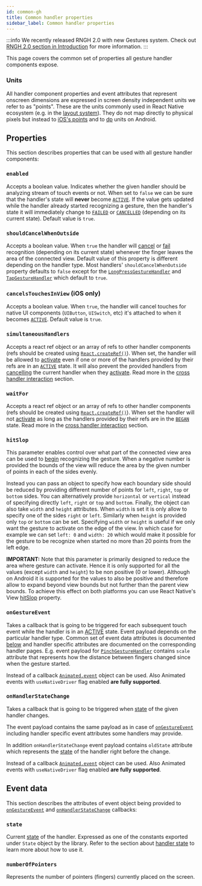 ```yaml
---
id: common-gh
title: Common handler properties
sidebar_label: Common handler properties
---
```


:::info
We recently released RNGH 2.0 with new Gestures system. Check out [RNGH 2.0
section in Introduction](../../introduction.md#rngh-20) for more information.
:::

This page covers the common set of properties all gesture handler components expose.

### Units

All handler component properties and event attributes that represent onscreen dimensions are expressed in screen density independent units we refer to as "points".
These are the units commonly used in React Native ecosystem (e.g. in the [layout system](http://facebook.github.io/react-native/docs/flexbox.html)).
They do not map directly to physical pixels but instead to [iOS's points](https://developer.apple.com/library/content/documentation/2DDrawing/Conceptual/DrawingPrintingiOS/GraphicsDrawingOverview/GraphicsDrawingOverview.html#//apple_ref/doc/uid/TP40010156-CH14-SW7) and to [dp](https://developer.android.com/guide/topics/resources/more-resources#Dimension) units on Android.

## Properties

This section describes properties that can be used with all gesture handler components:

### `enabled`

Accepts a boolean value.
Indicates whether the given handler should be analyzing stream of touch events or not.
When set to `false` we can be sure that the handler's state will **never** become [`ACTIVE`](../basics/state.md#active).
If the value gets updated while the handler already started recognizing a gesture, then the handler's state it will immediately change to [`FAILED`](../basics/state.md#failed) or [`CANCELLED`](../basics/state.md#cancelled) (depending on its current state).
Default value is `true`.

### `shouldCancelWhenOutside`

Accepts a boolean value.
When `true` the handler will [cancel](../basics/state.md#cancelled) or [fail](../basics/state.md#failed) recognition (depending on its current state) whenever the finger leaves the area of the connected view.
Default value of this property is different depending on the handler type.
Most handlers' `shouldCancelWhenOutside` property defaults to `false` except for the [`LongPressGestureHandler`](./longpress-gh.md) and [`TapGestureHandler`](./tap-gh.md) which default to `true`.

### `cancelsTouchesInView` (**iOS only**)

Accepts a boolean value.
When `true`, the handler will cancel touches for native UI components (`UIButton`, `UISwitch`, etc) it's attached to when it becomes [`ACTIVE`](../basics/state.md#active).
Default value is `true`.

### `simultaneousHandlers`

Accepts a react ref object or an array of refs to other handler components (refs should be created using [`React.createRef()`](https://reactjs.org/docs/refs-and-the-dom.html)). When set, the handler will be allowed to [activate](../basics/state.md#active) even if one or more of the handlers provided by their refs are in an [`ACTIVE`](../basics/state.md#active) state. It will also prevent the provided handlers from [cancelling](../basics/state.md#cancelled) the current handler when they [activate](../basics/state.md#active). Read more in the [cross handler interaction](../basics/interactions.md#simultaneous-recognition) section.

### `waitFor`

Accepts a react ref object or an array of refs to other handler components (refs should be created using [`React.createRef()`](https://reactjs.org/docs/refs-and-the-dom.html)). When set the handler will not [activate](../basics/state.md#active) as long as the handlers provided by their refs are in the [`BEGAN`](../basics/state.md#began) state. Read more in the [cross handler interaction](../basics/interactions.md#awaiting-other-handlers) section.

### `hitSlop`

This parameter enables control over what part of the connected view area can be used to [begin](../basics/state.md#began) recognizing the gesture.
When a negative number is provided the bounds of the view will reduce the area by the given number of points in each of the sides evenly.

Instead you can pass an object to specify how each boundary side should be reduced by providing different number of points for `left`, `right`, `top` or `bottom` sides.
You can alternatively provide `horizontal` or `vertical` instead of specifying directly `left`, `right` or `top` and `bottom`.
Finally, the object can also take `width` and `height` attributes.
When `width` is set it is only allow to specify one of the sides `right` or `left`.
Similarly when `height` is provided only `top` or `bottom` can be set.
Specifying `width` or `height` is useful if we only want the gesture to activate on the edge of the view. In which case for example we can set `left: 0` and `width: 20` which would make it possible for the gesture to be recognize when started no more than 20 points from the left edge.

**IMPORTANT:** Note that this parameter is primarily designed to reduce the area where gesture can activate. Hence it is only supported for all the values (except `width` and `height`) to be non positive (0 or lower). Although on Android it is supported for the values to also be positive and therefore allow to expand beyond view bounds but not further than the parent view bounds. To achieve this effect on both platforms you can use React Native's View [hitSlop](https://facebook.github.io/react-native/docs/view.html#props) property.

### `onGestureEvent`

Takes a callback that is going to be triggered for each subsequent touch event while the handler is in an [ACTIVE](../basics/state.md#active) state. Event payload depends on the particular handler type. Common set of event data attributes is documented [below](#event-data) and handler specific attributes are documented on the corresponding handler pages. E.g. event payload for [`PinchGestureHandler`](./rotation-gh.md#event-data) contains `scale` attribute that represents how the distance between fingers changed since when the gesture started.

Instead of a callback [`Animated.event`](https://facebook.github.io/react-native/docs/animated.html#event) object can be used. Also Animated events with `useNativeDriver` flag enabled **are fully supported**.

### `onHandlerStateChange`

Takes a callback that is going to be triggered when [state](../basics/state.md) of the given handler changes.

The event payload contains the same payload as in case of [`onGestureEvent`](#ongestureevent) including handler specific event attributes some handlers may provide.

In addition `onHandlerStateChange` event payload contains `oldState` attribute which represents the [state](../basics/state.md) of the handler right before the change.

Instead of a callback [`Animated.event`](https://facebook.github.io/react-native/docs/animated.html#event) object can be used. Also Animated events with `useNativeDriver` flag enabled **are fully supported**.

## Event data

This section describes the attributes of event object being provided to [`onGestureEvent`](#ongestureevent) and [`onHandlerStateChange`](#onhandlerstatechange) callbacks:

### `state`

Current [state](../basics/state.md) of the handler. Expressed as one of the constants exported under `State` object by the library. Refer to the section about [handler state](../basics/state.md) to learn more about how to use it.

### `numberOfPointers`

Represents the number of pointers (fingers) currently placed on the screen.
